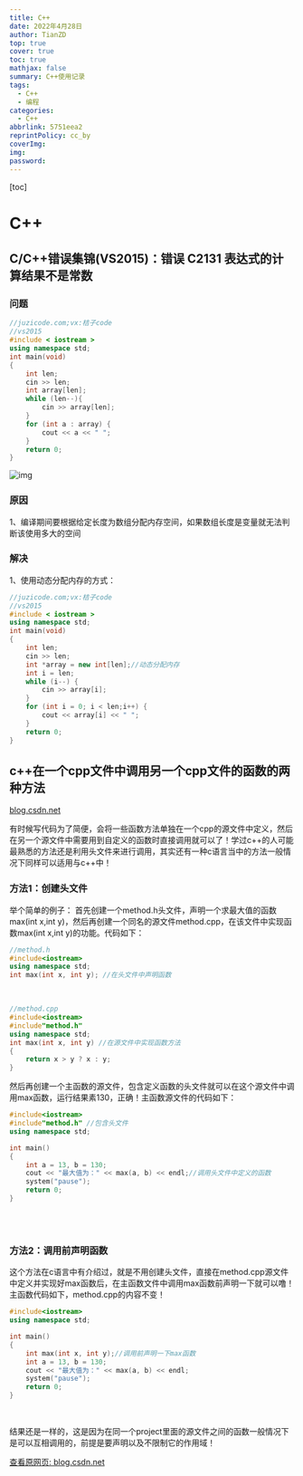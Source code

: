 ```yaml
---
title: C++
date: 2022年4月28日
author: TianZD
top: true
cover: true
toc: true
mathjax: false
summary: C++使用记录
tags:
  - C++
  - 编程
categories:
  - C++
abbrlink: 5751eea2
reprintPolicy: cc_by
coverImg:
img:
password:
---
```


[toc]

# C++

## C/C++错误集锦(VS2015)：错误 C2131 表达式的计算结果不是常数

### 问题

```c++
//juzicode.com;vx:桔子code 
//vs2015
#include < iostream >
using namespace std;
int main(void)
{
	int len;
	cin >> len;
	int array[len];
	while (len--){
		cin >> array[len];
	}
	for (int a : array) {
		cout << a << " ";
	}
	return 0;
}
```

![img](https://gitee.com/tianzhendong/img/raw/master//images/202202181643956.png)

### 原因

1、编译期间要根据给定长度为数组分配内存空间，如果数组长度是变量就无法判断该使用多大的空间

### 解决

1、使用动态分配内存的方式：

```c++
//juzicode.com;vx:桔子code 
//vs2015
#include < iostream >
using namespace std;
int main(void)
{
	int len;
	cin >> len;
	int *array = new int[len];//动态分配内存
	int i = len;
	while (i--) {
		cin >> array[i];
	}
	for (int i = 0; i < len;i++) {
		cout << array[i] << " ";
	}
	return 0;
}
```

## c++在一个cpp文件中调用另一个cpp文件的函数的两种方法

[blog.csdn.net](https://blog.csdn.net/weixin_43350361/article/details/106455331)

有时候写代码为了简便，会将一些函数方法单独在一个cpp的源文件中定义，然后在另一个源文件中需要用到自定义的函数时直接调用就可以了！学过c++的人可能最熟悉的方法还是利用头文件来进行调用，其实还有一种c语言当中的方法一般情况下同样可以适用与c++中！

### 方法1：创建头文件

举个简单的例子：
首先创建一个method.h头文件，声明一个求最大值的函数max(int x,int y)，然后再创建一个同名的源文件method.cpp，在该文件中实现函数max(int x,int y)的功能。代码如下：

```c++
//method.h
#include<iostream>
using namespace std;
int max(int x, int y); //在头文件中声明函数
```


​        

```c++
//method.cpp
#include<iostream>
#include"method.h"
using namespace std;
int max(int x, int y) //在源文件中实现函数方法
{
	return x > y ? x : y;
}
```

然后再创建一个主函数的源文件，包含定义函数的头文件就可以在这个源文件中调用max函数，运行结果素130，正确！主函数源文件的代码如下：

```c++
#include<iostream>
#include"method.h" //包含头文件
using namespace std;

int main()
{
	int a = 13, b = 130;
	cout << "最大值为：" << max(a, b) << endl;//调用头文件中定义的函数
	system("pause");
	return 0;
}
```


​        
​        

### 方法2：调用前声明函数

这个方法在c语言中有介绍过，就是不用创建头文件，直接在method.cpp源文件中定义并实现好max函数后，在主函数文件中调用max函数前声明一下就可以噜！主函数代码如下，method.cpp的内容不变！

```c++
#include<iostream>
using namespace std;

int main()
{
	int max(int x, int y);//调用前声明一下max函数
	int a = 13, b = 130;
	cout << "最大值为：" << max(a, b) << endl;
	system("pause");
	return 0;
}
```


​        ​        

结果还是一样的，这是因为在同一个project里面的源文件之间的函数一般情况下是可以互相调用的，前提是要声明以及不限制它的作用域！

 

[查看原网页: blog.csdn.net](https://blog.csdn.net/weixin_43350361/article/details/106455331)
